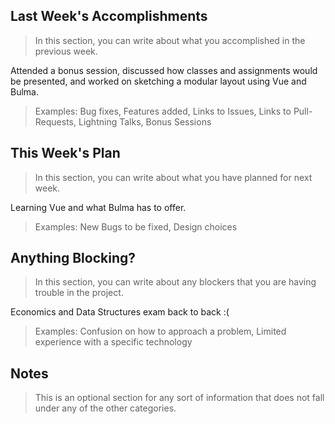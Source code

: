 ## Last Week's Accomplishments

> In this section, you can write about what you accomplished in the previous week.

Attended a bonus session, discussed how classes and assignments would be presented, and worked on sketching a modular layout using Vue and Bulma.

> Examples:
> Bug fixes, Features added, Links to Issues, Links to Pull-Requests, Lightning Talks, Bonus Sessions

## This Week's Plan

> In this section, you can write about what you have planned for next week.

Learning Vue and what Bulma has to offer.

> Examples: New Bugs to be fixed, Design choices

## Anything Blocking?

> In this section, you can write about any blockers that you are having trouble in the project.

Economics and Data Structures exam back to back :(

> Examples: Confusion on how to approach a problem, Limited experience with a specific technology

## Notes

> This is an optional section for any sort of information that does not fall under any of the other categories.
